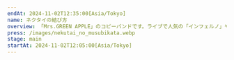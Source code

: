 ```yaml
---
endAt: 2024-11-02T12:35:00[Asia/Tokyo]
name: ネクタイの結び方
overview: 「Mrs.GREEN APPLE」のコピーバンドです。ライブで人気の「インフェルノ」や「青と夏」、「ライラック」などの楽曲を演奏します。盛り上がること間違いなしなので、皆さんぜひ見に来てください！
press: /images/nekutai_no_musubikata.webp
stage: main
startAt: 2024-11-02T12:05:00[Asia/Tokyo]
---
```

